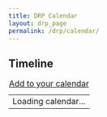 ```yaml
---
title: DRP Calendar
layout: drp_page
permalink: /drp/calendar/
---
```


<h2 class="mb-3">Timeline</h2>

<table class="table table-striped">
    <caption style="caption-side: top;"><a href="https://calendar.google.com/calendar/u/0/r?cid=c_428da1776779765e670bf757dffa8c89156532333693ea77794fbac9b58e8b67@group.calendar.google.com" rel="external noopener" target="_blank">Add to your calendar</a></caption>
    <tbody id="event-content">
        <tr class="font-weight-bold">
            <td>
                Loading calendar...
            </td>
        </tr>
    </tbody>
</table>

<script type="text/javascript">
    const API_KEY = 'AIzaSyA7Uka7Cbx7SPTWqDn52Nw9XPAe1kdQZxs';
    const DISCOVERY_DOC = 'https://www.googleapis.com/discovery/v1/apis/calendar/v3/rest';
    const CALENDAR_ID = 'c_428da1776779765e670bf757dffa8c89156532333693ea77794fbac9b58e8b67@group.calendar.google.com';


    function gapiLoaded() {
      gapi.load('client', initializeGapiClient);
    }

    async function initializeGapiClient() {
      try {
        await gapi.client.init({
          apiKey: API_KEY,
          discoveryDocs: [DISCOVERY_DOC],
        });
      } catch (err) {
        console.error(err.message)
        document.getElementById('event-content').innerHTML = `<tr class="font-weight-bold"><td>Failed to initialize calendar API</td></tr>`;
        return;
      }
      gapi.client.load('calendar', 'V3', listUpcomingEvents)
    }

    async function listUpcomingEvents() {
      let response;
      try {
        const request = {
          'calendarId': CALENDAR_ID,
          'timeMin': (new Date()).toISOString(),
          'showDeleted': false,
          'singleEvents': true,
          'maxResults': 20,
          'orderBy': 'startTime',
          'timeZone': 'America/New_York',
        };
        response = await gapi.client.calendar.events.list(request);
      } catch (err) {
        console.error(err.message)
        document.getElementById('event-content').innerHTML = `<tr class="font-weight-bold"><td>Failed to load calendar</td></tr>`;
        return;
      }

      const events = response.result.items;
      if (!events || events.length == 0) {
        document.getElementById('event-content').innerHTML = `<tr class="font-weight-bold"><td>No scheduled events</td></tr>`;
        return;
      }
      const dateFormatter = new Intl.DateTimeFormat("en-US", {weekday: "short", month:"short", day:"2-digit", year:"numeric"})
      const dateTimeFormatter = new Intl.DateTimeFormat("en-US", {weekday: "short", month:"short", day:"2-digit", year:"numeric", hour:"2-digit", minute:"2-digit", timeZone: 'America/New_York'})

      const output = events.map(
          (event) => `
            <tr>
                <td>
                  <a class="font-weight-bold" href=${event.htmlLink} rel="external noopener" target="_blank">
                    <time datetime=${(new Date(event.start.date ?? event.start.dateTime)).toISOString()}>${event.start.date ? dateFormatter.format(new Date(event.start.date)) : dateTimeFormatter.format(new Date(event.start.dateTime))}</time>
                  </a>
                  <h5>${event.summary}</h5>
                  ${event.location ? `${event.location}</br>` : ''}
                  ${event.description ? `<details style="white-space: pre-wrap;"><summary style="display: list-item">Details</summary>${event.description}</details>` : ''}
                </td>
            </tr>
          `).join('');
      document.getElementById('event-content').innerHTML = output;
    }

  </script>

<script async defer src="https://apis.google.com/js/api.js" onload="gapiLoaded()"></script>
